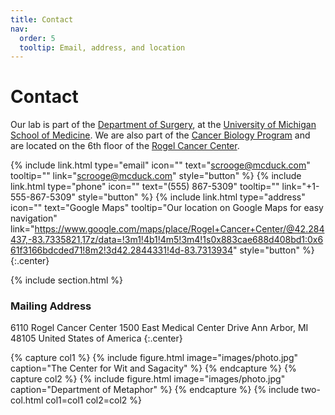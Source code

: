 ```yaml
---
title: Contact
nav:
  order: 5
  tooltip: Email, address, and location
---
```


# <i class="fas fa-envelope"></i>Contact

Our lab is part of the [Department of Surgery](https://medicine.umich.edu/dept/surgery), at the [University of Michigan School of Medicine](https://medicine.umich.edu/medschool/home). We are also part of the [Cancer Biology Program](https://medicine.umich.edu/dept/cancer-biology) and are located on the 6th floor of the [Rogel Cancer Center](https://www.rogelcancercenter.org/).

{%
  include link.html
  type="email"
  icon=""
  text="scrooge@mcduck.com"
  tooltip=""
  link="scrooge@mcduck.com"
  style="button"
%}
{%
  include link.html
  type="phone"
  icon=""
  text="(555) 867-5309"
  tooltip=""
  link="+1-555-867-5309"
  style="button"
%}
{%
  include link.html
  type="address"
  icon=""
  text="Google Maps"
  tooltip="Our location on Google Maps for easy navigation"
  link="https://www.google.com/maps/place/Rogel+Cancer+Center/@42.284437,-83.7335821,17z/data=!3m1!4b1!4m5!3m4!1s0x883cae688d408bd1:0x661f3166bdcded71!8m2!3d42.2844331!4d-83.7313934"
  style="button"
%}
{:.center}

{% include section.html %}

### <i class="fas fa-mail-bulk"></i>Mailing Address

6110 Rogel Cancer Center
1500 East Medical Center Drive
Ann Arbor, MI 48105
United States of America
{:.center}

{% capture col1 %}
{%
  include figure.html
  image="images/photo.jpg"
  caption="The Center for Wit and Sagacity"
%}
{% endcapture %}
{% capture col2 %}
{%
  include figure.html
  image="images/photo.jpg"
  caption="Department of Metaphor"
%}
{% endcapture %}
{% include two-col.html col1=col1 col2=col2 %}
